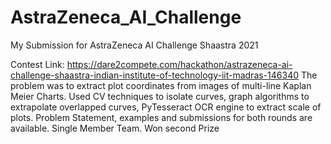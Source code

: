 # AstraZeneca_AI_Challenge
My Submission for AstraZeneca AI Challenge Shaastra 2021

Contest Link: https://dare2compete.com/hackathon/astrazeneca-ai-challenge-shaastra-indian-institute-of-technology-iit-madras-146340
The problem was to extract plot coordinates from images of multi-line Kaplan Meier Charts.
Used CV techniques to isolate curves, graph algorithms to extrapolate overlapped curves, PyTesseract OCR engine to extract scale of plots.
Problem Statement, examples and submissions for both rounds are available.
Single Member Team. Won second Prize
